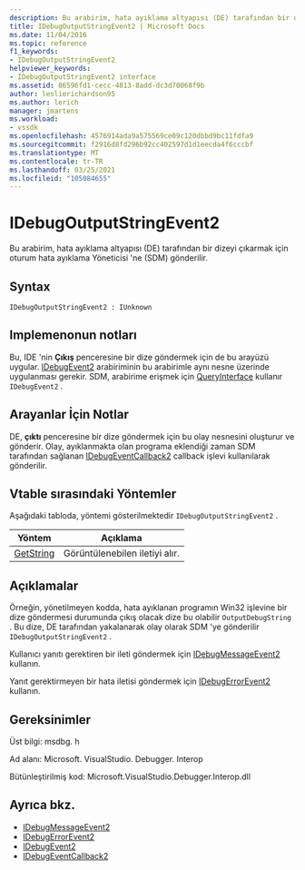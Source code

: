 ```yaml
---
description: Bu arabirim, hata ayıklama altyapısı (DE) tarafından bir dizeyi çıkarmak için oturum hata ayıklama Yöneticisi 'ne (SDM) gönderilir.
title: IDebugOutputStringEvent2 | Microsoft Docs
ms.date: 11/04/2016
ms.topic: reference
f1_keywords:
- IDebugOutputStringEvent2
helpviewer_keywords:
- IDebugOutputStringEvent2 interface
ms.assetid: 86596fd1-cecc-4813-8add-dc3d70068f9b
author: leslierichardson95
ms.author: lerich
manager: jmartens
ms.workload:
- vssdk
ms.openlocfilehash: 4576914ada9a575569ce09c120dbbd9bc11fdfa9
ms.sourcegitcommit: f2916d8fd296b92cc402597d1d1eecda4f6cccbf
ms.translationtype: MT
ms.contentlocale: tr-TR
ms.lasthandoff: 03/25/2021
ms.locfileid: "105084655"
---
```

# <a name="idebugoutputstringevent2"></a>IDebugOutputStringEvent2
Bu arabirim, hata ayıklama altyapısı (DE) tarafından bir dizeyi çıkarmak için oturum hata ayıklama Yöneticisi 'ne (SDM) gönderilir.

## <a name="syntax"></a>Syntax

```
IDebugOutputStringEvent2 : IUnknown
```

## <a name="notes-for-implementers"></a>Implemenonun notları
 Bu, IDE 'nin **Çıkış** penceresine bir dize göndermek için de bu arayüzü uygular. [IDebugEvent2](../../../extensibility/debugger/reference/idebugevent2.md) arabiriminin bu arabirimle aynı nesne üzerinde uygulanması gerekir. SDM, arabirime erişmek için [QueryInterface](/cpp/atl/queryinterface) kullanır `IDebugEvent2` .

## <a name="notes-for-callers"></a>Arayanlar İçin Notlar
 DE, **çıktı** penceresine bir dize göndermek için bu olay nesnesini oluşturur ve gönderir. Olay, ayıklanmakta olan programa eklendiği zaman SDM tarafından sağlanan [IDebugEventCallback2](../../../extensibility/debugger/reference/idebugeventcallback2.md) callback işlevi kullanılarak gönderilir.

## <a name="methods-in-vtable-order"></a>Vtable sırasındaki Yöntemler
 Aşağıdaki tabloda, yöntemi gösterilmektedir `IDebugOutputStringEvent2` .

|Yöntem|Açıklama|
|------------|-----------------|
|[GetString](../../../extensibility/debugger/reference/idebugoutputstringevent2-getstring.md)|Görüntülenebilen iletiyi alır.|

## <a name="remarks"></a>Açıklamalar
 Örneğin, yönetilmeyen kodda, hata ayıklanan programın Win32 işlevine bir dize göndermesi durumunda çıkış olacak dize bu olabilir `OutputDebugString` . Bu dize, DE tarafından yakalanarak olay olarak SDM 'ye gönderilir `IDebugOutputStringEvent2` .

 Kullanıcı yanıtı gerektiren bir ileti göndermek için [IDebugMessageEvent2](../../../extensibility/debugger/reference/idebugmessageevent2.md) kullanın.

 Yanıt gerektirmeyen bir hata iletisi göndermek için [IDebugErrorEvent2](../../../extensibility/debugger/reference/idebugerrorevent2.md) kullanın.

## <a name="requirements"></a>Gereksinimler
 Üst bilgi: msdbg. h

 Ad alanı: Microsoft. VisualStudio. Debugger. Interop

 Bütünleştirilmiş kod: Microsoft.VisualStudio.Debugger.Interop.dll

## <a name="see-also"></a>Ayrıca bkz.
- [IDebugMessageEvent2](../../../extensibility/debugger/reference/idebugmessageevent2.md)
- [IDebugErrorEvent2](../../../extensibility/debugger/reference/idebugerrorevent2.md)
- [IDebugEvent2](../../../extensibility/debugger/reference/idebugevent2.md)
- [IDebugEventCallback2](../../../extensibility/debugger/reference/idebugeventcallback2.md)
